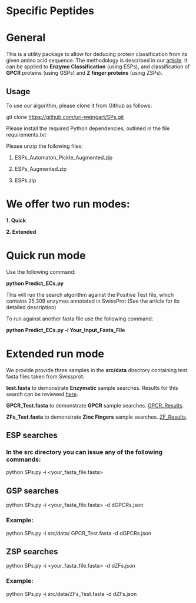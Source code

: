 Specific Peptides
=================

# General

This is a utility package to allow for deducing protein classification from its given amino acid sequence. 
The methodology is described in our [article](https://github.com/uri-weingart/SPs/blob/main/Specific_Peptides_Perspective_of_Proteins.pdf/).
 It can be applied to **Enzyme Classification** (using ESPs), and classification of **GPCR** proteins (using GSPs) and **Z finger proteins** (using ZSPs).

## Usage


To use our algorithm, please clone it from Github as follows:
 
git clone https://github.com/uri-weingart/SPs.git
 
Please install the required Python dependencies, outlined in the file requirements.txt

Please unzip the following files:

1. ESPs_Automaton_Pickle_Augmented.zip

2. ESPs_Augmented.zip

3. ESPs.zip


We offer two run modes:
=======================

**1. Quick** 

**2. Extended**

Quick run mode
==============

Use the following command:

**python Predict_ECs.py** 

This will run the search algorithm against the Positive Test file, which contains 25,309 enzymes annotated in SwissProt (See the article for its detailed description)

To run against another fasta file use the following command:

**python Predict_ECs.py  -i  Your_Input_Fasta_File** 


Extended run mode
=================

 
We provide provide three samples in the **src/data** directory  containing test fasta files taken from Swissprot:

**test.fasta** to demonstrate **Enzymatic** sample searches. Results for this search can be reviewed [here](https://github.com/uri-weingart/SPs/blob/main/ESPs_Hits_Summary.pdf/).

**GPCR_Test.fasta** to demonstrate **GPCR** sample searches.  [GPCR_Results](https://github.com/uri-weingart/SPs/blob/main/GPCR_Hits_Summary.pdf/).

**ZFs_Test.fasta** to demonstrate  **Zinc Fingers** sample searches. [ZF_Results](https://github.com/uri-weingart/SPs/blob/main/ZF_Hits_Summary.pdf/).

## ESP searches

### In the src directory you can issue any of the following commands:

python SPs.py -i <your_fasta_file.fasta>
  
## GSP   searches
 
python SPs.py -i <your_fasta_file.fasta> -d  dGPCRs.json

### Example:

python SPs.py -i src/data/ GPCR_Test.fasta  -d  dGPCRs.json

## ZSP   searches

python SPs.py -i <your_fasta_file.fasta> -d  dZFs.json
 
### Example:

python SPs.py -i  src/data/ZFs_Test.fasta -d  dZFs.json